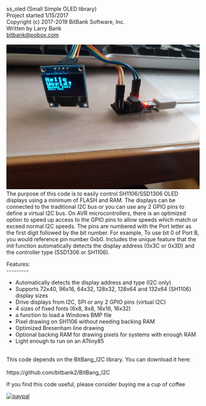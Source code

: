 ss_oled (Small Simple OLED library)<br>
Project started 1/15/2017<br>
Copyright (c) 2017-2019 BitBank Software, Inc.<br>
Written by Larry Bank<br>
bitbank@pobox.com<br>
<br>
![ss_oled](/demo.jpg?raw=true "ss_oled")
<br>
The purpose of this code is to easily control SH1106/SSD1306 OLED
displays using a minimum of FLASH and RAM. The displays can be connected to
the traditional I2C bus or you can use any 2 GPIO pins to define a virtual
I2C bus. On AVR microcontrollers, there is an optimized option to speed up
access to the GPIO pins to allow speeds which match or exceed normal I2C
speeds. The pins are numbered with the Port letter as the first digit followed
by the bit number. For example, To use bit 0 of Port B, you would reference
pin number 0xb0. Includes the unique feature that the init function automatically
detects the display address (0x3C or 0x3D) and the controller type (SSD1306 or
SH1106).<br>

Features:<br>
---------<br>
- Automatically detects the display address and type (I2C only)
- Supports 72x40, 96x16, 64x32, 128x32, 128x64 and 132x64 (SH1106) display sizes<br>
- Drive displays from I2C, SPI or any 2 GPIO pins (virtual I2C)
- 4 sizes of fixed fonts (6x8, 8x8, 16x16, 16x32)<br>
- a function to load a Windows BMP file<br>
- Pixel drawing on SH1106 without needing backing RAM<br>
- Optimized Bresenham line drawing<br>
- Optional backing RAM for drawing pixels for systems with enough RAM<br>
- Light enough to run on an ATtiny85<br> 
<br>
This code depends on the BitBang_I2C library. You can download it here:<br>
<br>
https://github.com/bitbank2/BitBang_I2C
<br>

If you find this code useful, please consider buying me a cup of coffee

[![paypal](https://www.paypalobjects.com/en_US/i/btn/btn_donateCC_LG.gif)](https://www.paypal.com/cgi-bin/webscr?cmd=_s-xclick&hosted_button_id=SR4F44J2UR8S4)

